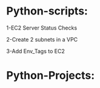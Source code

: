 # Python-scripts:

 1-EC2 Server Status Checks

 2-Create 2 subnets in a VPC

 3-Add Env_Tags to EC2

# Python-Projects:

